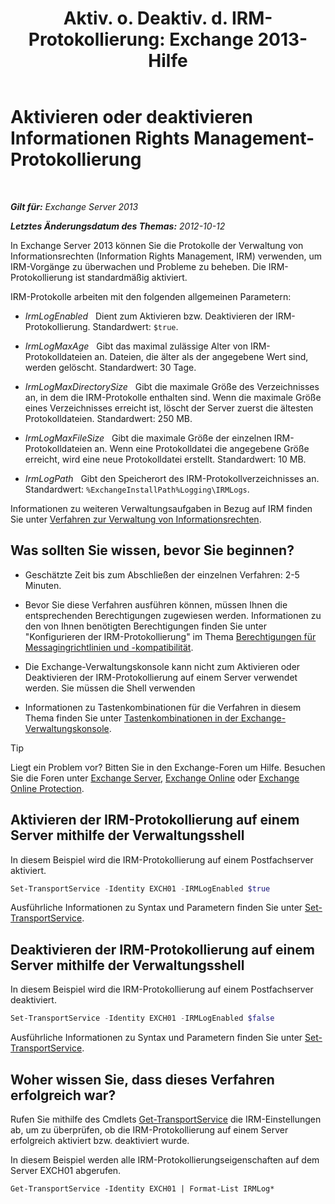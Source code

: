 ﻿---
title: 'Aktiv. o. Deaktiv. d. IRM-Protokollierung: Exchange 2013-Hilfe'
TOCTitle: Aktivieren oder deaktivieren Informationen Rights Management-Protokollierung
ms:assetid: 6933bc65-4d98-4878-9167-0e9eaac68b6b
ms:mtpsurl: https://technet.microsoft.com/de-de/library/Ff686962(v=EXCHG.150)
ms:contentKeyID: 50475864
ms.date: 05/22/2018
mtps_version: v=EXCHG.150
ms.translationtype: MT
---

# Aktivieren oder deaktivieren Informationen Rights Management-Protokollierung

 

_**Gilt für:** Exchange Server 2013_

_**Letztes Änderungsdatum des Themas:** 2012-10-12_

In Exchange Server 2013 können Sie die Protokolle der Verwaltung von Informationsrechten (Information Rights Management, IRM) verwenden, um IRM-Vorgänge zu überwachen und Probleme zu beheben. Die IRM-Protokollierung ist standardmäßig aktiviert.

IRM-Protokolle arbeiten mit den folgenden allgemeinen Parametern:

  - *IrmLogEnabled*   Dient zum Aktivieren bzw. Deaktivieren der IRM-Protokollierung. Standardwert: `$true`.

  - *IrmLogMaxAge*   Gibt das maximal zulässige Alter von IRM-Protokolldateien an. Dateien, die älter als der angegebene Wert sind, werden gelöscht. Standardwert: 30 Tage.

  - *IrmLogMaxDirectorySize*   Gibt die maximale Größe des Verzeichnisses an, in dem die IRM-Protokolle enthalten sind. Wenn die maximale Größe eines Verzeichnisses erreicht ist, löscht der Server zuerst die ältesten Protokolldateien. Standardwert: 250 MB.

  - *IrmLogMaxFileSize*   Gibt die maximale Größe der einzelnen IRM-Protokolldateien an. Wenn eine Protokolldatei die angegebene Größe erreicht, wird eine neue Protokolldatei erstellt. Standardwert: 10 MB.

  - *IrmLogPath*   Gibt den Speicherort des IRM-Protokollverzeichnisses an. Standardwert: `%ExchangeInstallPath%Logging\IRMLogs`.

Informationen zu weiteren Verwaltungsaufgaben in Bezug auf IRM finden Sie unter [Verfahren zur Verwaltung von Informationsrechten](information-rights-management-procedures-exchange-2013-help.md).

## Was sollten Sie wissen, bevor Sie beginnen?

  - Geschätzte Zeit bis zum Abschließen der einzelnen Verfahren: 2-5 Minuten.

  - Bevor Sie diese Verfahren ausführen können, müssen Ihnen die entsprechenden Berechtigungen zugewiesen werden. Informationen zu den von Ihnen benötigten Berechtigungen finden Sie unter "Konfigurieren der IRM-Protokollierung" im Thema [Berechtigungen für Messagingrichtlinien und -kompatibilität](messaging-policy-and-compliance-permissions-exchange-2013-help.md).

  - Die Exchange-Verwaltungskonsole kann nicht zum Aktivieren oder Deaktivieren der IRM-Protokollierung auf einem Server verwendet werden. Sie müssen die Shell verwenden

  - Informationen zu Tastenkombinationen für die Verfahren in diesem Thema finden Sie unter [Tastenkombinationen in der Exchange-Verwaltungskonsole](keyboard-shortcuts-in-the-exchange-admin-center-exchange-online-protection-help.md).


> [!TIP]
> Liegt ein Problem vor? Bitten Sie in den Exchange-Foren um Hilfe. Besuchen Sie die Foren unter <A href="https://go.microsoft.com/fwlink/p/?linkid=60612">Exchange Server</A>, <A href="https://go.microsoft.com/fwlink/p/?linkid=267542">Exchange Online</A> oder <A href="https://go.microsoft.com/fwlink/p/?linkid=285351">Exchange Online Protection</A>.



## Aktivieren der IRM-Protokollierung auf einem Server mithilfe der Verwaltungsshell

In diesem Beispiel wird die IRM-Protokollierung auf einem Postfachserver aktiviert.

```powershell
Set-TransportService -Identity EXCH01 -IRMLogEnabled $true
```

Ausführliche Informationen zu Syntax und Parametern finden Sie unter [Set-TransportService](https://technet.microsoft.com/de-de/library/jj215682\(v=exchg.150\)).

## Deaktivieren der IRM-Protokollierung auf einem Server mithilfe der Verwaltungsshell

In diesem Beispiel wird die IRM-Protokollierung auf einem Postfachserver deaktiviert.

```powershell
Set-TransportService -Identity EXCH01 -IRMLogEnabled $false
```

Ausführliche Informationen zu Syntax und Parametern finden Sie unter [Set-TransportService](https://technet.microsoft.com/de-de/library/jj215682\(v=exchg.150\)).

## Woher wissen Sie, dass dieses Verfahren erfolgreich war?

Rufen Sie mithilfe des Cmdlets [Get-TransportService](https://technet.microsoft.com/de-de/library/jj215746\(v=exchg.150\)) die IRM-Einstellungen ab, um zu überprüfen, ob die IRM-Protokollierung auf einem Server erfolgreich aktiviert bzw. deaktiviert wurde.

In diesem Beispiel werden alle IRM-Protokollierungseigenschaften auf dem Server EXCH01 abgerufen.

    Get-TransportService -Identity EXCH01 | Format-List IRMLog*


